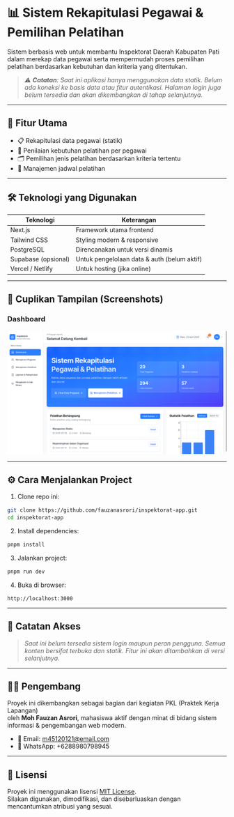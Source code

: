 # 📊 Sistem Rekapitulasi Pegawai & Pemilihan Pelatihan

Sistem berbasis web untuk membantu Inspektorat Daerah Kabupaten Pati dalam merekap data pegawai serta mempermudah proses pemilihan pelatihan berdasarkan kebutuhan dan kriteria yang ditentukan.

> _⚠️ **Catatan**: Saat ini aplikasi hanya menggunakan data statik. Belum ada koneksi ke basis data atau fitur autentikasi. Halaman login juga belum tersedia dan akan dikembangkan di tahap selanjutnya._

---

## 🚀 Fitur Utama

- 📋 Rekapitulasi data pegawai (statik)
- 🧠 Penilaian kebutuhan pelatihan per pegawai
- 🗂️ Pemilihan jenis pelatihan berdasarkan kriteria tertentu
- 📅 Manajemen jadwal pelatihan

---

## 🛠️ Teknologi yang Digunakan

| Teknologi           | Keterangan                                  |
| ------------------- | ------------------------------------------- |
| Next.js             | Framework utama frontend                    |
| Tailwind CSS        | Styling modern & responsive                 |
| PostgreSQL          | Direncanakan untuk versi dinamis            |
| Supabase (opsional) | Untuk pengelolaan data & auth (belum aktif) |
| Vercel / Netlify    | Untuk hosting (jika online)                 |

---

## 📸 Cuplikan Tampilan (Screenshots)

### Dashboard

![Dashboard](public/assets/thumbnail.png)

---

## ⚙️ Cara Menjalankan Project

1. Clone repo ini:

```bash
git clone https://github.com/fauzanasrori/inspektorat-app.git
cd inspektorat-app
```

2. Install dependencies:

```bash
pnpm install
```

3. Jalankan project:

```bash
pnpm run dev
```

4. Buka di browser:

```
http://localhost:3000
```

---

## 🔐 Catatan Akses

> _Saat ini belum tersedia sistem login maupun peran pengguna. Semua konten bersifat terbuka dan statik. Fitur ini akan ditambahkan di versi selanjutnya._

---

## 👨‍💻 Pengembang

Proyek ini dikembangkan sebagai bagian dari kegiatan PKL (Praktek Kerja Lapangan)  
oleh **Moh Fauzan Asrori**, mahasiswa aktif dengan minat di bidang sistem informasi & pengembangan web modern.

- 📧 Email: m45120121@email.com
- 📱 WhatsApp: +6288980798945

---

## 📄 Lisensi

Proyek ini menggunakan lisensi [MIT License](LICENSE).  
Silakan digunakan, dimodifikasi, dan disebarluaskan dengan mencantumkan atribusi yang sesuai.

